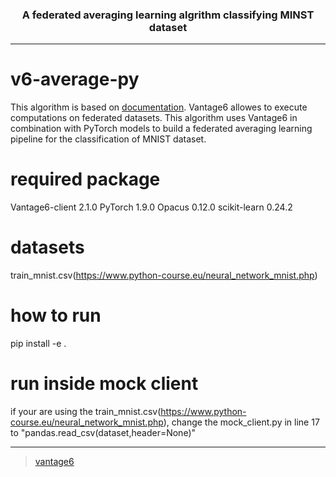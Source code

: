 
<h3 align=center> A federated averaging learning algrithm classifying MINST dataset</h3>

--------------------

# v6-average-py

This algorithm is based on [documentation](https://docs.vantage6.ai/v/2.0.0/algorithm-development/create-new-algorithm). 
Vantage6 allowes to execute computations on federated datasets.
This algorithm uses Vantage6 in combination with PyTorch models to build a federated averaging learning pipeline for the classification of MNIST dataset.

# required package

Vantage6-client 2.1.0
PyTorch 1.9.0
Opacus 0.12.0
scikit-learn 0.24.2

# datasets
train_mnist.csv(https://www.python-course.eu/neural_network_mnist.php)

# how to run

pip install -e .

# run inside mock client

if your are using the train_mnist.csv(https://www.python-course.eu/neural_network_mnist.php), change the mock_client.py in line 17 to "pandas.read_csv(dataset,header=None)"


------------------------------------
> [vantage6](https://vantage6.ai)
